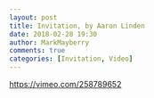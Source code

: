 ```yaml
---
layout: post
title: Invitation, by Aaron Linden
date: 2018-02-28 19:30
author: MarkMayberry
comments: true
categories: [Invitation, Video]
---
```

https://vimeo.com/258789652
